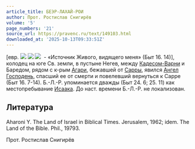 ```yaml
---
article_title: БЕЭР-ЛАХАЙ-РОИ
author: Прот. Ростислав Снигирёв
volume: '5'
page_numbers: '21'
source_url: https://pravenc.ru/text/149103.html
downloaded_at: '2025-10-13T09:33:51Z'
---
```


[евр. ![](<https://pravenc.ru/char/2712331/yar /image.png>) ![](<https://pravenc.ru/char/2712331/ yjl /image.png>) ![](<https://pravenc.ru/char/2712331/ rab/image.png>)  - «Источник Живого, видящего меня» (Быт 16. 14)], колодец на юге Св. земли, в пустыне Негев, между [Кадесом-Варни](https://pravenc.ru/text/Кадесом-Варни.html) и Баредом, рядом с к-рым [Агари](https://pravenc.ru/text/Агарь.html), бежавшей от [Сарры](https://pravenc.ru/text/Сарра.html), явился [Ангел Господень](<https://pravenc.ru/text/Ангел Господень.html>), спасший ее от смерти и повелевший вернуться к Сарре (Быт 16. 7-14). Б.-Л.-Р. упоминается дважды (Быт 24. 6; 25. 11) как местопребывание [Исаака](https://pravenc.ru/text/Исаака.html). До наст. времени Б.-Л.-Р. не локализован.

## Литература

Aharoni Y. The Land of Israel in Biblical Times. Jerusalem, 1962; idem. The Land of the Bible. Phil., 19793.

Прот. Ростислав Снигирёв
